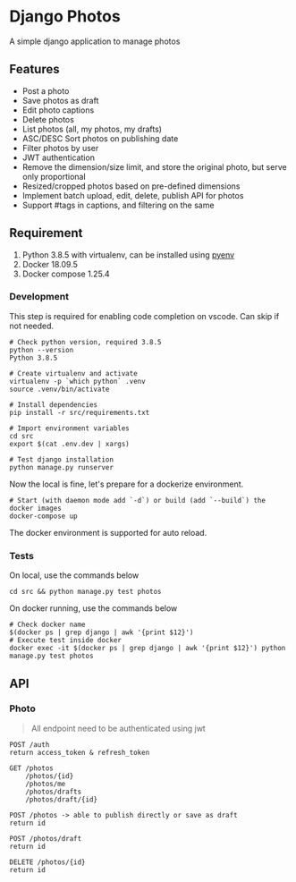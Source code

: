 # Django Photos

A simple django application to manage photos

## Features

- Post a photo
- Save photos as draft
- Edit photo captions
- Delete photos
- List photos (all, my photos, my drafts)
- ASC/DESC Sort photos on publishing date
- Filter photos by user
- JWT authentication
- Remove the dimension/size limit, and store the original photo, but serve only proportional
- Resized/cropped photos based on pre-defined dimensions
- Implement batch upload, edit, delete, publish API for photos
- Support #tags in captions, and filtering on the same


## Requirement

1. Python 3.8.5 with virtualenv, can be installed using [pyenv](https://github.com/pyenv/pyenv)
2. Docker 18.09.5
3. Docker compose 1.25.4

### Development

This step is required for enabling code completion on vscode. Can skip if not needed.

```
# Check python version, required 3.8.5
python --version
Python 3.8.5

# Create virtualenv and activate
virtualenv -p `which python` .venv
source .venv/bin/activate

# Install dependencies
pip install -r src/requirements.txt

# Import environment variables
cd src
export $(cat .env.dev | xargs)

# Test django installation
python manage.py runserver
```

Now the local is fine, let's prepare for a dockerize environment.

```
# Start (with daemon mode add `-d`) or build (add `--build`) the docker images
docker-compose up
```

The docker environment is supported for auto reload.

### Tests

On local, use the commands below

```
cd src && python manage.py test photos
```

On docker running, use the commands below

```
# Check docker name
$(docker ps | grep django | awk '{print $12}')
# Execute test inside docker
docker exec -it $(docker ps | grep django | awk '{print $12}') python manage.py test photos
```

## API

### Photo

> All endpoint need to be authenticated using jwt

```
POST /auth
return access_token & refresh_token

GET /photos
    /photos/{id}
    /photos/me
    /photos/drafts
    /photos/draft/{id}

POST /photos -> able to publish directly or save as draft
return id

POST /photos/draft
return id

DELETE /photos/{id}
return id
```
